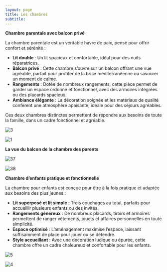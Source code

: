 ```yaml
---
layout: page
title: Les chambres
subtitle: 
---
```

**Chambre parentale avec balcon privé**  

La chambre parentale est un véritable havre de paix, pensé pour offrir confort et sérénité :  
- **Lit double** : Un lit spacieux et confortable, idéal pour des nuits réparatrices.  
- **Balcon privé** : Cette chambre s’ouvre sur un balcon offrant une vue agréable, parfait pour profiter de la brise méditerranéenne ou savourer un moment de calme.  
- **Rangements** : Dotée de nombreux rangements, cette pièce permet de garder un espace ordonné et fonctionnel, avec des armoires intégrées ou des placards spacieux.  
- **Ambiance élégante** : La décoration soignée et les matériaux de qualité confèrent une atmosphère apaisante, idéale pour des séjours agréables.  


Ces deux chambres distinctes permettent de répondre aux besoins de toute la famille, dans un cadre fonctionnel et agréable.

![3](assets/3.jpeg)

![1](assets/1.jpeg)

**La vue du balcon de la chambre des parents**

![37](37.jpeg)

![38](38.jpeg)

**Chambre d’enfants pratique et fonctionnelle**  

La chambre pour enfants est conçue pour être à la fois pratique et adaptée aux besoins des plus jeunes :  
- **Lit superposé et lit simple** : Trois couchages au total, parfaits pour accueillir plusieurs enfants ou des invités.  
- **Rangements généreux** : De nombreux placards, tiroirs et armoires permettent de ranger vêtements, jouets et affaires personnelles en toute simplicité.  
- **Espace optimisé** : L’aménagement maximise l’espace, laissant suffisamment de place pour jouer ou se détendre.  
- **Style accueillant** : Avec une décoration ludique ou épurée, cette chambre offre un cadre chaleureux et confortable pour les enfants.  

![5](assets/5.jpeg)

![4](assets/4.jpeg)
